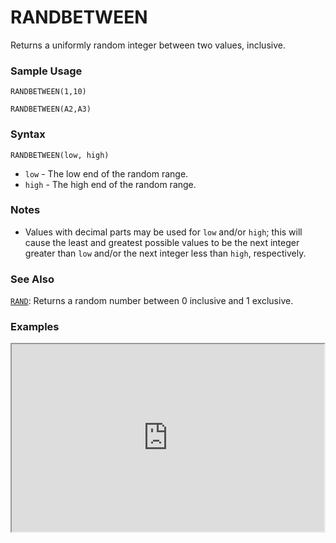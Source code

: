 # RANDBETWEEN

Returns a uniformly random integer between two values, inclusive.

### Sample Usage

`RANDBETWEEN(1,10)`

`RANDBETWEEN(A2,A3)`

### Syntax

`RANDBETWEEN(low, high)`

* `low` - The low end of the random range.
* `high` - The high end of the random range.

### Notes

* Values with decimal parts may be used for `low` and/or `high`; this will cause the least and greatest possible values to be the next integer greater than `low` and/or the next integer less than `high`, respectively.

### See Also

[`RAND`](https://support.google.com/docs/answer/3093438): Returns a random number between 0 inclusive and 1 exclusive.

### Examples

<iframe height="300" src="https://docs.google.com/spreadsheet/pub?key=0As3tAuweYU9QdGMyYVo1MWZ5bHd4b3hBZjFOc0ZuWVE&output=html" width="500"></iframe>
